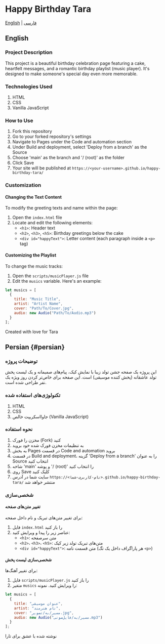 # Happy Birthday Tara

[English](#english) | [فارسی](#persian)

## English

### Project Description

This project is a beautiful birthday celebration page featuring a cake, heartfelt messages, and a romantic birthday playlist (music player). It's designed to make someone's special day even more memorable.

### Technologies Used

1. HTML
2. CSS
3. Vanilla JavaScript

### How to Use

1. Fork this repository
2. Go to your forked repository's settings
3. Navigate to Pages under the Code and automation section
4. Under Build and deployment, select 'Deploy from a branch' as the Source
5. Choose 'main' as the branch and '/ (root)' as the folder
6. Click Save
7. Your site will be published at `https://<your-username>.github.io/happy-birthday-tara/`

### Customization

#### Changing the Text Content

To modify the greeting texts and name within the page:

1. Open the `index.html` file
2. Locate and edit the following elements:
   - `<h1>`: Header text
   - `<h2>`, `<h3>`, `<h5>`: Birthday greetings below the cake
   - `<div id="happyText">`: Letter content (each paragraph inside a `<p>` tag)

#### Customizing the Playlist

To change the music tracks:

1. Open the `scripts/musicPlayer.js` file
2. Edit the `musics` variable. Here's an example:

```javascript
let musics = [
  {
    title: "Music Title",
    artist: "Artist Name",
    cover: "Path/To/Cover.jpg",
    audio: new Audio("Path/To/Audio.mp3")
  }
];
```
Created with love for Tara

## Persian {#persian}

### توضیحات پروژه

این پروژه یک صفحه جشن تولد زیبا با نمایش کیک، پیام‌های صمیمانه و یک لیست پخش تولد عاشقانه (پخش کننده موسیقی) است. این صفحه برای خاص‌تر کردن روز ویژه یک نفر طراحی شده است.

### تکنولوژی‌های استفاده شده

1. HTML
2. CSS
3. جاوااسکریپت خالص (Vanilla JavaScript)

### نحوه استفاده

1. مخزن را فورک (Fork) کنید
2. به تنظیمات مخزن فورک شده خود بروید
3. به بخش Pages در قسمت Code and automation بروید
4. در قسمت Build and deployment، گزینه 'Deploy from a branch' را به عنوان Source انتخاب کنید
5. شاخه 'main' و پوشه '/ (root)' را انتخاب کنید
6. روی Save کلیک کنید
7. سایت شما در آدرس `https://<نام-کاربری-شما>.github.io/happy-birthday-tara/` منتشر خواهد شد

### شخصی‌سازی

#### تغییر متن‌های صفحه

برای تغییر متن‌های تبریک و نام داخل صفحه:

1. فایل `index.html` را باز کنید
2. عناصر زیر را پیدا و ویرایش کنید:
   - `<h1>`: متن سرصفحه
   - `<h2>`، `<h3>`، `<h5>`: متن‌های تبریک تولد زیر کیک
   - `<div id="happyText">`: متن قسمت نامه (هر پاراگراف داخل یک تگ `<p>`)

#### شخصی‌سازی لیست پخش

برای تغییر آهنگ‌ها:

1. فایل `scripts/musicPlayer.js` را باز کنید
2. متغیر `musics` را ویرایش کنید. نمونه:

```javascript
let musics = [
  {
    title: "عنوان موسیقی",
    artist: "نام هنرمند",
    cover: "مسیر/به/تصویر.jpg",
    audio: new Audio("مسیر/به/فایل‌صوتی.mp3")
  }
];
```

نوشته شده با عشق برای تارا
